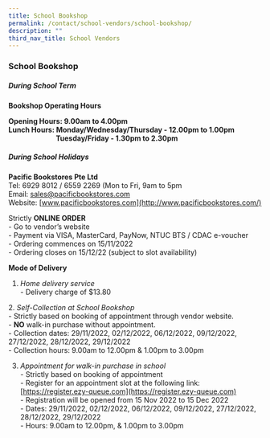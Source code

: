 ```yaml
---
title: School Bookshop
permalink: /contact/school-vendors/school-bookshop/
description: ""
third_nav_title: School Vendors
---
```

### **School Bookshop**
##### **During School Term**
**Bookshop Operating Hours**<br>


**Opening Hours: 9.00am to 4.00pm**<br>
**Lunch Hours: Monday/Wednesday/Thursday - 12.00pm to 1.00pm**<br>
                          **Tuesday/Friday - 1.30pm to 2.30pm**
												
##### **During School Holidays**
**Pacific Bookstores Pte Ltd**<br>
Tel: 6929 8012 / 6559 2269 (Mon to Fri, 9am to 5pm<br>
Email: [sales@pacificbookstores.com](mailto:sales@pacificbookstores.com)<br>
Website: [www.pacificbookstores.com](http://www.pacificbookstores.com/)

Strictly **ONLINE ORDER**<br>
\- Go to vendor’s website<br>
\- Payment via VISA, MasterCard, PayNow, NTUC BTS / CDAC e-voucher<br>
\- Ordering commences on 15/11/2022<br>
\- Ordering closes on 15/12/22 (subject to slot availability)

**Mode of Delivery**<br>
1.  _Home delivery service_<br>
\- Delivery charge of $13.80

2. _Self-Collection at School Bookshop_<br>
\- Strictly based on booking of appointment through vendor website. <br>
\- **NO** walk-in purchase without appointment. <br>
\- Collection dates: 29/11/2022, 02/12/2022, 06/12/2022, 09/12/2022, 27/12/2022, 28/12/2022, 29/12/2022<br>
\- Collection hours: 9.00am to 12.00pm & 1.00pm to 3.00pm

3.  _Appointment for walk-in purchase in school_<br>
\- Strictly based on booking of appointment<br>
\- Register for an appointment slot at the following link: [https://register.ezy-queue.com](https://register.ezy-queue.com)<br>
\- Registration will be opened from 15 Nov 2022 to 15 Dec 2022<br>
\- Dates: 29/11/2022, 02/12/2022, 06/12/2022, 09/12/2022, 27/12/2022, 28/12/2022, 29/12/2022<br>
\- Hours: 9.00am to 12.00pm, & 1.00pm to 3.00pm